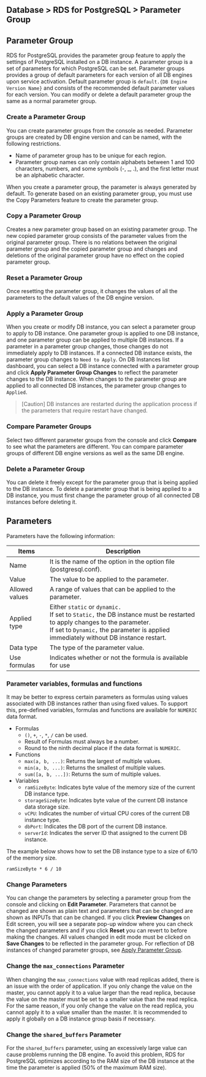 ## Database > RDS for PostgreSQL > Parameter Group

## Parameter Group

RDS for PostgreSQL provides the parameter group feature to apply the settings of PostgreSQL installed on a DB instance. A parameter group is a set of parameters for which PostgreSQL can be set. Parameter groups provides a group of default parameters for each version of all DB engines upon service activation. Default parameter group is `default.{DB Engine Version Name}` and consists of the recommended default parameter values for each version. You can modify or delete a default parameter group the same as a normal parameter group.

### Create a Parameter Group

You can create parameter groups from the console as needed. Parameter groups are created by DB engine version and can be named, with the following restrictions.

* Name of parameter group has to be unique for each region.
* Parameter group names can only contain alphabets between 1 and 100 characters, numbers, and some symbols (-, _, .), and the first letter must be an alphabetic character.

When you create a parameter group, the parameter is always generated by default. To generate based on an existing parameter group, you must use the Copy Parameters feature to create the parameter group.

### Copy a Parameter Group

Creates a new parameter group based on an existing parameter group. The new copied parameter group consists of the parameter values from the original parameter group. There is no relations between the original parameter group and the copied parameter group and changes and deletions of the original parameter group have no effect on the copied parameter group.

### Reset a Parameter Group

Once resetting the parameter group, it changes the values of all the parameters to the default values of the DB engine version.

### Apply a Parameter Group

When you create or modify DB instance, you can select a parameter group to apply to DB instance. One parameter group is applied to one DB instance, and one parameter group can be applied to multiple DB instances. If a parameter in a parameter group changes, those changes do not immediately apply to DB instances. If a connected DB instance exists, the parameter group changes to `Need to Apply`. On DB Instances list dashboard, you can select a DB instance connected with a parameter group and click **Apply Parameter Group Changes** to reflect the parameter changes to the DB instance. When changes to the parameter group are applied to all connected DB instances, the parameter group changes to `Applied`.

> [Caution]
> DB instances are restarted during the application process if the parameters that require restart have changed.

### Compare Parameter Groups

Select two different parameter groups from the console and click **Compare** to see what the parameters are different. You can compare parameter groups of different DB engine versions as well as the same DB engine.

### Delete a Parameter Group

You can delete it freely except for the parameter group that is being applied to the DB instance. To delete a parameter group that is being applied to a DB instance, you must first change the parameter group of all connected DB instances before deleting it.

## Parameters

Parameters have the following information:

| Items          | Description                                                                                                                                                                                                           |
|----------------|-----------------------------------------------------------------------------------------------------------------------------------------------------------------------------------------------------------------------|
| Name           | It is the name of the option in the option file (postgresql.conf).                                                                                                                                                    |
| Value          | The value to be applied to the parameter.                                                                                                                                                                             |
| Allowed values | A range of values that can be applied to the parameter.                                                                                                                                                               |
| Applied type   | Either `static` or `dynamic.`<br/>If set to `Static,` the DB instance must be restarted to apply changes to the parameter.<br/>If set to `Dynamic,` the parameter is applied immediately without DB instance restart. |
| Data type      | The type of the parameter value.                                                                                                                                                                                      | 
| Use formulas   | Indicates whether or not the formula is available for use                                                                                                                                                             |

### Parameter variables, formulas and functions

It may be better to express certain parameters as formulas using values associated with DB instances rather than using fixed values. To support this, pre-defined variables, formulas and functions are available for `NUMERIC` data format.

* Formulas
    * `()`, `+`, `-`, `*`, `/` can be used.
    * Result of Formulas must always be a number.
    * Round to the ninth decimal place if the data format is `NUMERIC`.
* Functions
    * `max(a, b, ...)`: Returns the largest of multiple values.
    * `min(a, b, ...)`: Returns the smallest of multiple values.
    * `sum([a, b, ...])`: Returns the sum of multiple values.
* Variables
    * `ramSizeByte`: Indicates byte value of the memory size of the current DB instance type.
    * `storageSizeByte`: Indicates byte value of the current DB instance data storage size.
    * `vCPU`: Indicates the number of virtual CPU cores of the current DB instance type.
    * `dbPort`: Indicates the DB port of the current DB instance.
    * `serverId`: Indicates the server ID that assigned to the current DB instance.

The example below shows how to set the DB instance type to a size of 6/10 of the memory size.

```
ramSizeByte * 6 / 10
```

### Change Parameters

You can change the parameters by selecting a parameter group from the console and clicking on **Edit Parameter**. Parameters that cannot be changed are shown as plain text and parameters that can be changed are shown as INPUTs that can be changed. If you click **Preview Changes** on Edit screen, you will see a separate pop-up window where you can check the changed parameters and if you click **Reset** you can revert to before making the changes. All values changed in edit mode must be clicked on **Save Changes** to be reflected in the parameter group. For reflection of DB instances of changed parameter groups, see [Apply Parameter Group](parameter-group/#_5).

### Change the `max_connections` Parameter

When changing the `max_connections` value with read replicas added, there is an issue with the order of application. If you only change the value on the master, you cannot apply it to a value larger than the read replica, because the value on the master must be set to a smaller value than the read replica. For the same reason, if you only change the value on the read replica, you cannot apply it to a value smaller than the master. It is recommended to apply it globally on a DB instance group basis if necessary. 

### Change the `shared_buffers` Parameter

For the `shared_buffers` parameter, using an excessively large value can cause problems running the DB engine. To avoid this problem, RDS for PostgreSQL optimizes according to the RAM size of the DB instance at the time the parameter is applied (50% of the maximum RAM size).